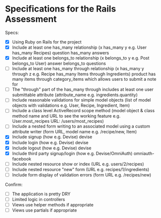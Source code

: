 # Specifications for the Rails Assessment

Specs:
- [x] Using Ruby on Rails for the project
- [x] Include at least one has_many relationship (x has_many y e.g. User has_many Recipes) question has_many answers
- [x] Include at least one belongs_to relationship (x belongs_to y e.g. Post belongs_to User) answer belongs_to questions
- [ ] Include at least one has_many through relationship (x has_many y through z e.g. Recipe has_many Items through Ingredients) product has many items through category_items which allows users to submit a note for
- [ ] The "through" part of the has_many through includes at least one user submittable attribute (attribute_name e.g. ingredients.quantity)
- [ ] Include reasonable validations for simple model objects (list of model objects with validations e.g. User, Recipe, Ingredient, Item)
- [ ] Include a class level ActiveRecord scope method (model object & class method name and URL to see the working feature e.g. User.most_recipes URL: /users/most_recipes)
- [ ] Include a nested form writing to an associated model using a custom attribute writer (form URL, model name e.g. /recipe/new, Item)
- [x] Include signup (how e.g. Devise) devise
- [x] Include login (how e.g. Devise) devise
- [x] Include logout (how e.g. Devise) devise
- [x] Include third party signup/login (how e.g. Devise/OmniAuth) omniauth-facebook
- [ ] Include nested resource show or index (URL e.g. users/2/recipes)
- [ ] Include nested resource "new" form (URL e.g. recipes/1/ingredients)
- [ ] Include form display of validation errors (form URL e.g. /recipes/new)

Confirm:
- [ ] The application is pretty DRY
- [ ] Limited logic in controllers
- [ ] Views use helper methods if appropriate
- [ ] Views use partials if appropriate
